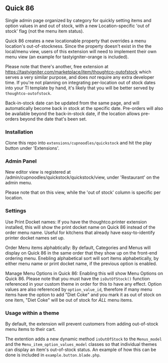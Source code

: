 ## Quick 86

Single admin page organized by category for quickly setting items and option values in and out of stock, with a new Location-specific 'out of stock' flag (not the menu item status). 

Quick 86 creates a new locationable property that overrides a menu location's out-of-stockness. Since the property doesn't exist in the the local/menu view, users of this extension will need to implement their own menu view (an example for tastyigniter-orange is included).

Please note that there's another, free extension at https://tastyigniter.com/marketplace/item/thoughtco-outofstock which serves a very similar purpose, and does *not* require any extra developer time. If you're not planning on integrating per-location out of stock dates into your TI template by hand, it's likely that you will be better served by `thoughtco-outofstock`.

Back-in-stock date can be updated from the same page, and will automatically become back in stock at the specific date. Pre-orders will also be available beyond the back-in-stock date, if the location allows pre-orders beyond the date that's been set. 

### Installation

Clone this repo into `extensions/cupnoodles/quickstock` and hit the play button under 'Extensions'. 


### Admin Panel
New editor view is registered at /admin/cupnoodles/quickstock/quickstock/view, under 'Restaurant' on the admin menu. 

Please note that on this view, while the 'out of stock' column is specific per location.


### Settings

Use Print Docket names:
If you have the thoughtco.printer extension installed, this will show the print docket name on Quick 86 instead of the order menu name. Useful for kitchens that already have easy-to-identify printer docket names set up. 

Order Menu items alphabtically:
By default, Categories and Menus will display on Quick 86 in the same order that they show up on the front-end ordering menu. Enebling alphabetical sort will sort items alphabetically, by either menu name or print docket name, if the previous option is enabled. 

Manage Menu Options in Quick 86:
Enabling this will show Menu Options on Quick 86. Please note that you must have the `isOutOfStock()` function referenced in your custom theme in order for this to have any effect. Option values are also referenced by `option_value_id`, therefore if many menu items have the option to add "Diet Coke" and you mark it as out of stock on one item, "Diet Coke" will be out of stock for *ALL* menu items. 



### Usage within a theme

By default, the extension will prevent customers from adding out-of-stock menu items to their cart. 

The extention adds a new dynamic method `isOutOfStock` to the `Menus_model` and the `Menu_item_option_values_model` classes so that individual themes can display an item's out-of-stock status. An example of how this can be done is included in `example.button.blade.php`.






